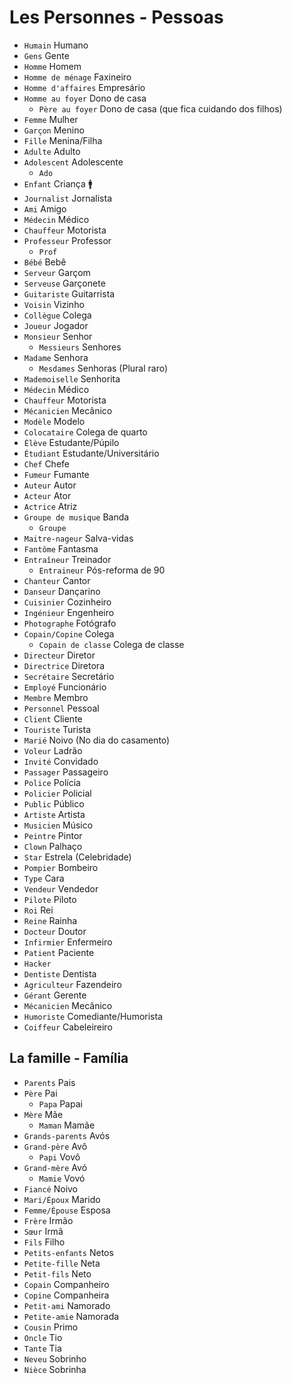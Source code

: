 # Les Personnes - Pessoas

-   `Humain` Humano
-   `Gens` Gente
-   `Homme` Homem
-   `Homme de ménage` Faxineiro
-   `Homme d'affaires` Empresário
-   `Homme au foyer` Dono de casa
    -   `Père au foyer` Dono de casa (que fica cuidando dos filhos)
-   `Femme` Mulher
-   `Garçon` Menino
-   `Fille` Menina/Filha
-   `Adulte` Adulto
-   `Adolescent` Adolescente
    -   `Ado`
-   `Enfant` Criança 🚹
-   `Journalist` Jornalista
-   `Ami` Amigo
-   `Médecin` Médico
-   `Chauffeur` Motorista
-   `Professeur` Professor
    -   `Prof`
-   `Bébé` Bebê
-   `Serveur` Garçom
-   `Serveuse` Garçonete
-   `Guitariste` Guitarrista
-   `Voisin` Vizinho
-   `Collègue` Colega
-   `Joueur` Jogador
-   `Monsieur` Senhor
    -   `Messieurs` Senhores
-   `Madame` Senhora
    -   `Mesdames` Senhoras (Plural raro)
-   `Mademoiselle` Senhorita
-   `Médecin` Médico
-   `Chauffeur` Motorista
-   `Mécanicien` Mecânico
-   `Modèle` Modelo
-   `Colocataire` Colega de quarto
-   `Élève` Estudante/Púpilo
-   `Étudiant` Estudante/Universitário
-   `Chef` Chefe
-   `Fumeur` Fumante
-   `Auteur` Autor
-   `Acteur` Ator
-   `Actrice` Atriz
-   `Groupe de musique` Banda
    -   `Groupe`
-   `Maitre-nageur` Salva-vidas
-   `Fantôme` Fantasma
-   `Entraîneur` Treinador
    -   `Entraineur` Pós-reforma de 90
-   `Chanteur` Cantor
-   `Danseur` Dançarino
-   `Cuisinier` Cozinheiro
-   `Ingénieur` Engenheiro
-   `Photographe` Fotógrafo
-   `Copain/Copine` Colega
    -   `Copain de classe` Colega de classe
-   `Directeur` Diretor
-   `Directrice` Diretora
-   `Secrétaire` Secretário
-   `Employé` Funcionário
-   `Membre` Membro
-   `Personnel` Pessoal
-   `Client` Cliente
-   `Touriste` Turista
-   `Marié` Noivo (No dia do casamento)
-   `Voleur` Ladrão
-   `Invité` Convidado
-   `Passager` Passageiro
-   `Police` Polícia
-   `Policier` Policial
-   `Public` Público
-   `Artiste` Artista
-   `Musicien` Músico
-   `Peintre` Pintor
-   `Clown` Palhaço
-   `Star` Estrela (Celebridade)
-   `Pompier` Bombeiro
-   `Type` Cara
-   `Vendeur` Vendedor
-   `Pilote` Piloto
-   `Roi` Rei
-   `Reine` Rainha
-   `Docteur` Doutor
-   `Infirmier` Enfermeiro
-   `Patient` Paciente
-   `Hacker`
-   `Dentiste` Dentista
-   `Agriculteur` Fazendeiro
-   `Gérant` Gerente
-   `Mécanicien` Mecânico
-   `Humoriste` Comediante/Humorista
-   `Coiffeur` Cabeleireiro

## La famille - Família

-   `Parents` Pais
-   `Père` Pai
    -   `Papa` Papai
-   `Mère` Mãe
    -   `Maman` Mamãe
-   `Grands-parents` Avós
-   `Grand-père` Avô
    -   `Papi` Vovô
-   `Grand-mère` Avó
    -   `Mamie` Vovó
-   `Fiancé` Noivo
-   `Mari/Époux` Marido
-   `Femme/Épouse` Esposa
-   `Frère` Irmão
-   `Sœur` Irmã
-   `Fils` Filho
-   `Petits-enfants` Netos
-   `Petite-fille` Neta
-   `Petit-fils` Neto
-   `Copain` Companheiro
-   `Copine` Companheira
-   `Petit-ami` Namorado
-   `Petite-amie` Namorada
-   `Cousin` Primo
-   `Oncle` Tio
-   `Tante` Tia
-   `Neveu` Sobrinho
-   `Nièce` Sobrinha
